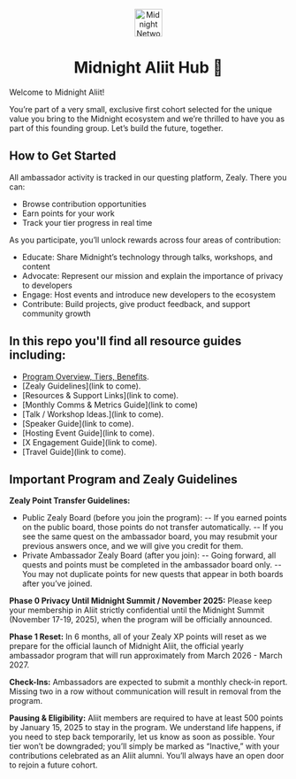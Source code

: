 <div align="center">

<a href="https://oscafrica.org/discord"><img src="" alt="Midnight Network Logo" width='50px' height='auto'/></a>

# Midnight Aliit Hub 🏴

</div>

Welcome to Midnight Aliit!

You’re part of a very small, exclusive first cohort selected for the unique value you bring to the Midnight ecosystem and we’re thrilled to have you as part of this founding group. Let’s build the future, together.

## How to Get Started

All ambassador activity is tracked in our questing platform, Zealy. There you can:
- Browse contribution opportunities
- Earn points for your work
- Track your tier progress in real time

As you participate, you’ll unlock rewards across four areas of contribution:
- Educate: Share Midnight’s technology through talks, workshops, and content
- Advocate: Represent our mission and explain the importance of privacy to developers
- Engage: Host events and introduce new developers to the ecosystem
- Contribute: Build projects, give product feedback, and support community growth

## In this repo you'll find all resource guides including:
- [Program Overview, Tiers, Benefits](./docs/design.md).
- [Zealy Guidelines](link to come).
- [Resources & Support Links](link to come).
- [Monthly Comms & Metrics Guide](link to come)
- [Talk / Workshop Ideas.](link to come).
- [Speaker Guide](link to come).
- [Hosting Event Guide](link to come).
- [X Engagement Guide](link to come).
- [Travel Guide](link to come).

## Important Program and Zealy Guidelines

**Zealy Point Transfer Guidelines:**
- Public Zealy Board (before you join the program):
-- If you earned points on the public board, those points do not transfer automatically.
-- If you see the same quest on the ambassador board, you may resubmit your previous answers once, and we will give you credit for them.
- Private Ambassador Zealy Board (after you join):
-- Going forward, all quests and points must be completed in the ambassador board only.
-- You may not duplicate points for new quests that appear in both boards after you’ve joined.

**Phase 0 Privacy Until Midnight Summit / November 2025:** Please keep your membership in Aliit strictly confidential until the Midnight Summit (November 17-19, 2025), when the program will be officially announced.

**Phase 1 Reset:** In 6 months, all of your Zealy XP points will reset as we prepare for the official launch of Midnight Aliit, the official yearly ambassador program that will run approximately from March 2026 - March 2027.

**Check-Ins:** Ambassadors are expected to submit a monthly check-in report. Missing two in a row without communication will result in removal from the program.

**Pausing & Eligibility:** Aliit members are required to have at least 500 points by January 15, 2025 to stay in the program. We understand life happens, if you need to step back temporarily, let us know as soon as possible. Your tier won’t be downgraded; you’ll simply be marked as “Inactive,” with your contributions celebrated as an Aliit alumni. You’ll always have an open door to rejoin a future cohort.
